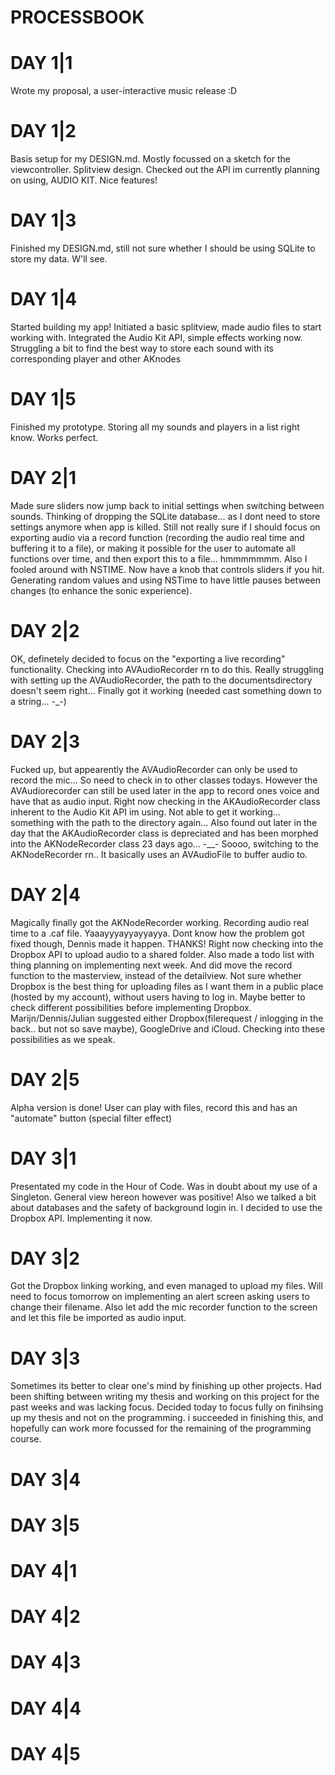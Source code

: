 # PROCESSBOOK

# DAY 1|1
Wrote my proposal, a user-interactive music release :D

# DAY 1|2
Basis setup for my DESIGN.md. Mostly focussed on a sketch for the viewcontroller. Splitview design. Checked out the API im currently planning on using, AUDIO KIT. Nice features!

# DAY 1|3
Finished my DESIGN.md, still not sure whether I should be using SQLite to store my data. W'll see.

# DAY 1|4
Started building my app! Initiated a basic splitview, made audio files to start working with. Integrated the Audio Kit API, simple effects working now. Struggling a bit to find the best way to store each sound with its corresponding player and other AKnodes 

# DAY 1|5
Finished my prototype. Storing all my sounds and players in a list right know. Works perfect.

# DAY 2|1
Made sure sliders now jump back to initial settings when switching between sounds. Thinking of dropping the SQLite database... as I dont need to store settings anymore when app is killed. Still not really sure if I should focus on exporting audio via a record function (recording the audio real time and buffering it to a file), or making it possible for the user to automate all functions over time, and then export this to a file... hmmmmmmm. Also I fooled around with NSTIME. Now have a knob that controls sliders if you hit. Generating random values and using NSTime to have little pauses between changes (to enhance the sonic experience).

# DAY 2|2
OK, definetely decided to focus on the "exporting a live recording" functionality. Checking into AVAudioRecorder rn to do this. Really struggling with setting up the AVAudioRecorder, the path to the documentsdirectory doesn't seem right... Finally got it working (needed cast something down to a string... -_-)

# DAY 2|3
Fucked up, but appearently the AVAudioRecorder can only be used to record the mic... So need to check in to other classes todays. However the AVAudiorecorder can still be used later in the app to record ones voice and have that as audio input. Right now checking in the AKAudioRecorder class inherent to the Audio Kit API im using. Not able to get it working... something with the path to the directory again... Also found out later in the day that the AKAudioRecorder class is depreciated and has been morphed into the AKNodeRecorder class 23 days ago... -__- Soooo, switching to the AKNodeRecorder rn.. It basically uses an AVAudioFile to buffer audio to.

# DAY 2|4
Magically finally got the AKNodeRecorder working. Recording audio real time to a .caf file. Yaaayyyayyayyayya. Dont know how the problem got fixed though, Dennis made it happen. THANKS! Right now checking into the Dropbox API to upload audio to a shared folder. Also made a todo list with thing planning on implementing next week. And did move the record function to the masterview, instead of the detailview.
Not sure whether Dropbox is the best thing for uploading files as I want them in a public place (hosted by my account), without users having to log in. Maybe better to check different possibilities before implementing Dropbox. Marijn/Dennis/Julian suggested either Dropbox(filerequest / inlogging in the back.. but not so save maybe), GoogleDrive and iCloud. Checking into these possibilities as we speak.

# DAY 2|5
Alpha version is done! User can play with files, record this and has an "automate" button (special filter effect)

# DAY 3|1
Presentated my code in the Hour of Code. Was in doubt about my use of a Singleton. General view hereon however was positive! Also we talked a bit about databases and the safety of background login in. I decided to use the Dropbox API. Implementing it now.

# DAY 3|2
Got the Dropbox linking working, and even managed to upload my files. Will need to focus tomorrow on implementing an alert screen asking users to change their filename. Also let add the mic recorder function to the screen and let this file be imported as audio input.

# DAY 3|3
Sometimes its better to clear one's mind by finishing up other projects. Had been shifting between writing my thesis and working on this project for the past weeks and was lacking focus. Decided today to focus fully on finihsing up my thesis and not on the programming. i succeeded in finishing this, and hopefully can work more focussed for the remaining of the programming course.

# DAY 3|4
# DAY 3|5
# DAY 4|1
# DAY 4|2
# DAY 4|3
# DAY 4|4
# DAY 4|5

